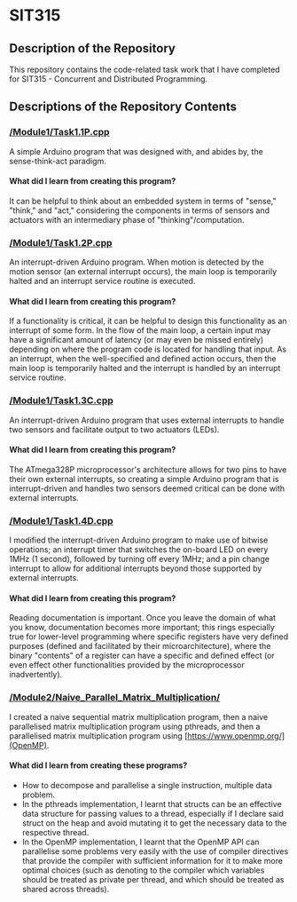 # SIT315
## Description of the Repository
This repository contains the code-related task work that I have completed for SIT315 - Concurrent and Distributed Programming.

## Descriptions of the Repository Contents
### [/Module1/Task1.1P.cpp](/Module1/Task1.1P.cpp)
A simple Arduino program that was designed with, and abides by, the sense-think-act paradigm.

#### What did I learn from creating this program?
It can be helpful to think about an embedded system in terms of "sense," "think," and "act," considering the components
in terms of sensors and actuators with an intermediary phase of "thinking"/computation.

### [/Module1/Task1.2P.cpp](/Module1/Task1.2P.cpp)
An interrupt-driven Arduino program. When motion is detected by the motion sensor (an external interrupt occurs),
the main loop is temporarily halted and an interrupt service routine is executed.

#### What did I learn from creating this program?
If a functionality is critical, it can be helpful to design this functionality as an interrupt of some form.
In the flow of the main loop, a certain input may have a significant amount of latency (or may even be missed entirely)
depending on where the program code is located for handling that input. As an interrupt, when the well-specified and
defined action occurs, then the main loop is temporarily halted and the interrupt is handled by an interrupt service
routine.

### [/Module1/Task1.3C.cpp](/Module1/Task1.3C.cpp)
An interrupt-driven Arduino program that uses external interrupts to handle two sensors and facilitate output to two actuators (LEDs).

#### What did I learn from creating this program?
The ATmega328P microprocessor's architecture allows for two pins to have their own external interrupts, so creating a simple
Arduino program that is interrupt-driven and handles two sensors deemed critical can be done with external interrupts.

### [/Module1/Task1.4D.cpp](/Module1/Task1.4D.cpp)
I modified the interrupt-driven Arduino program to make use of bitwise operations; an interrupt timer that switches the on-board LED
on every 1MHz (1 second), followed by turning off every 1MHz; and a pin change interrupt to allow for additional interrupts beyond those supported by
external interrupts.

#### What did I learn from creating this program?
Reading documentation is important. Once you leave the domain of what you know, documentation becomes more important;
this rings especially true for lower-level programming where specific registers have very defined purposes (defined and facilitated by their microarchitecture),
where the binary "contents" of a register can have a specific and defined effect (or even effect other functionalities provided by the microprocessor inadvertently).

### [/Module2/Naive_Parallel_Matrix_Multiplication/](/Module2/Naive_Parallel_Matrix_Multiplication/)
I created a naive sequential matrix multiplication program, then a naive parallelised matrix multiplication program using pthreads, and then a parallelised matrix multiplication program using [https://www.openmp.org/](OpenMP).

#### What did I learn from creating these programs?
- How to decompose and parallelise a single instruction, multiple data problem.
- In the pthreads implementation, I learnt that structs can be an effective data structure for passing values to a thread, especially if I declare said struct on the heap and avoid mutating it to get the necessary data to the respective thread.
- In the OpenMP implementation, I learnt that the OpenMP API can parallelise some problems very easily with the use of compiler directives that provide the compiler with sufficient information for it to make more optimal choices (such as denoting to the compiler which variables should be treated as private per thread, and which should be treated as shared across threads).

